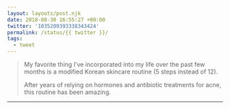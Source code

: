 ```yaml
---
layout: layouts/post.njk
date: 2018-08-30 16:55:27 +00:00
twitter: '1035209393338343424'
permalink: /status/{{ twitter }}/
tags: 
  - tweet
---
```


> My favorite thing I’ve incorporated into my life over the past few months is a modified Korean skincare routine (5 steps instead of 12).
> 
> After years of relying on hormones and antibiotic treatments for acne, this routine has been amazing.

---
